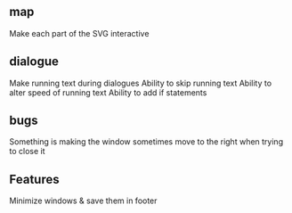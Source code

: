 ## map

Make each part of the SVG interactive

## dialogue

Make running text during dialogues
Ability to skip running text
Ability to alter speed of running text
Ability to add if statements

## bugs

Something is making the window sometimes move to the right when trying to close it

## Features

Minimize windows & save them in footer
